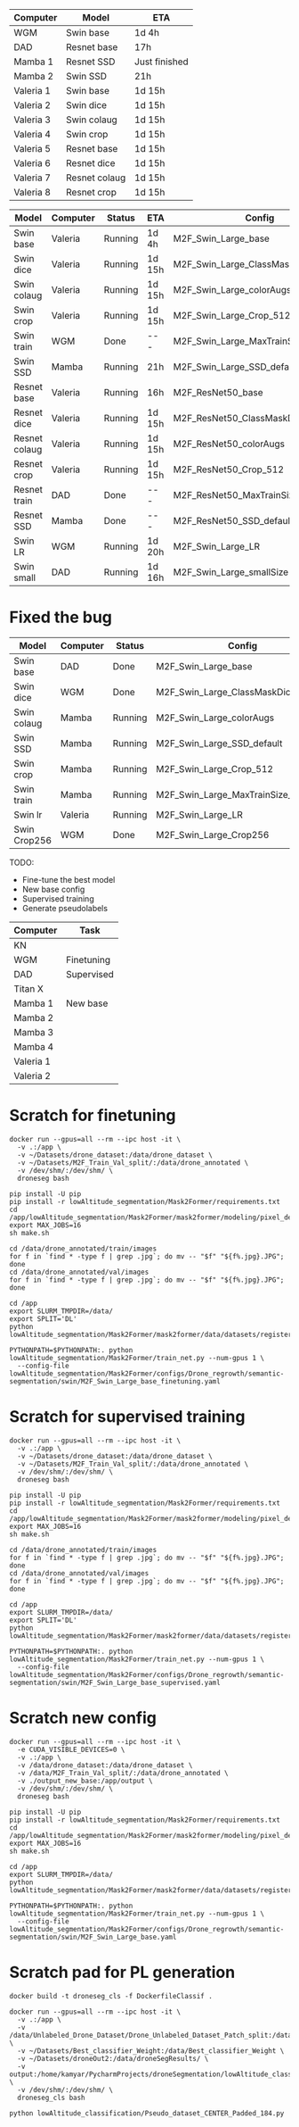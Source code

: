| **Computer** | **Model**     | **ETA**       |
|--------------|---------------|---------------|
| WGM          | Swin base     | 1d 4h         |
| DAD          | Resnet base   | 17h           |
| Mamba 1      | Resnet SSD    | Just finished |
| Mamba 2      | Swin SSD      | 21h           |
| Valeria 1    | Swin base     | 1d 15h        |
| Valeria 2    | Swin dice     | 1d 15h        |
| Valeria 3    | Swin colaug   | 1d 15h        |
| Valeria 4    | Swin crop     | 1d 15h        |
| Valeria 5    | Resnet base   | 1d 15h        |
| Valeria 6    | Resnet dice   | 1d 15h        |
| Valeria 7    | Resnet colaug | 1d 15h        |
| Valeria 8    | Resnet crop   | 1d 15h        |

| **Model**     | **Computer** | **Status** | **ETA** | **Config**                          |
|---------------|--------------|------------|---------|-------------------------------------|
| Swin base     | Valeria      | Running    | 1d 4h   | M2F_Swin_Large_base                 |
| Swin dice     | Valeria      | Running    | 1d 15h  | M2F_Swin_Large_ClassMaskDice_Weight |
| Swin colaug   | Valeria      | Running    | 1d 15h  | M2F_Swin_Large_colorAugs            |
| Swin crop     | Valeria      | Running    | 1d 15h  | M2F_Swin_Large_Crop_512             |
| Swin train    | WGM          | Done       | ---     | M2F_Swin_Large_MaxTrainSize_1024    |
| Swin SSD      | Mamba        | Running    | 21h     | M2F_Swin_Large_SSD_default          |
| Resnet base   | Valeria      | Running    | 16h     | M2F_ResNet50_base                   |
| Resnet dice   | Valeria      | Running    | 1d 15h  | M2F_ResNet50_ClassMaskDice_Weight   |
| Resnet colaug | Valeria      | Running    | 1d 15h  | M2F_ResNet50_colorAugs              |
| Resnet crop   | Valeria      | Running    | 1d 15h  | M2F_ResNet50_Crop_512               |
| Resnet train  | DAD          | Done       | ---     | M2F_ResNet50_MaxTrainSize_1024      |
| Resnet SSD    | Mamba        | Done       | ---     | M2F_ResNet50_SSD_default            |
| Swin LR       | WGM          | Running    | 1d 20h  | M2F_Swin_Large_LR                   |
| Swin small    | DAD          | Running    | 1d 16h  | M2F_Swin_Large_smallSize            |

# Fixed the bug

| **Model**    | **Computer** | **Status** | **Config**                          |
|--------------|--------------|------------|-------------------------------------|
| Swin base    | DAD          | Done       | M2F_Swin_Large_base                 |
| Swin dice    | WGM          | Done       | M2F_Swin_Large_ClassMaskDice_Weight |
| Swin colaug  | Mamba        | Running    | M2F_Swin_Large_colorAugs            |
| Swin SSD     | Mamba        | Running    | M2F_Swin_Large_SSD_default          |
| Swin crop    | Mamba        | Running    | M2F_Swin_Large_Crop_512             |
| Swin train   | Mamba        | Running    | M2F_Swin_Large_MaxTrainSize_1024    |
| Swin lr      | Valeria      | Running    | M2F_Swin_Large_LR                   |
| Swin Crop256 | WGM          | Done       | M2F_Swin_Large_Crop256              |


TODO:
- Fine-tune the best model
- New base config
- Supervised training
- Generate pseudolabels

| **Computer** | **Task**   |
|--------------|------------|
| KN           |            |
| WGM          | Finetuning |
| DAD          | Supervised |
| Titan X      |            |
| Mamba 1      | New base   |
| Mamba 2      |            |
| Mamba 3      |            |
| Mamba 4      |            |
| Valeria 1    |            |
| Valeria 2    |            |

# Scratch for finetuning

```shell
docker run --gpus=all --rm --ipc host -it \
  -v .:/app \
  -v ~/Datasets/drone_dataset:/data/drone_dataset \
  -v ~/Datasets/M2F_Train_Val_split/:/data/drone_annotated \
  -v /dev/shm/:/dev/shm/ \
  droneseg bash
  
pip install -U pip
pip install -r lowAltitude_segmentation/Mask2Former/requirements.txt
cd /app/lowAltitude_segmentation/Mask2Former/mask2former/modeling/pixel_decoder/ops
export MAX_JOBS=16
sh make.sh

cd /data/drone_annotated/train/images
for f in `find * -type f | grep .jpg`; do mv -- "$f" "${f%.jpg}.JPG"; done
cd /data/drone_annotated/val/images
for f in `find * -type f | grep .jpg`; do mv -- "$f" "${f%.jpg}.JPG"; done

cd /app
export SLURM_TMPDIR=/data/
export SPLIT='DL'
python lowAltitude_segmentation/Mask2Former/mask2former/data/datasets/register_drone_semantic.py

PYTHONPATH=$PYTHONPATH:. python lowAltitude_segmentation/Mask2Former/train_net.py --num-gpus 1 \
  --config-file lowAltitude_segmentation/Mask2Former/configs/Drone_regrowth/semantic-segmentation/swin/M2F_Swin_Large_base_finetuning.yaml
```

# Scratch for supervised training

```shell
docker run --gpus=all --rm --ipc host -it \
  -v .:/app \
  -v ~/Datasets/drone_dataset:/data/drone_dataset \
  -v ~/Datasets/M2F_Train_Val_split/:/data/drone_annotated \
  -v /dev/shm/:/dev/shm/ \
  droneseg bash
  
pip install -U pip
pip install -r lowAltitude_segmentation/Mask2Former/requirements.txt
cd /app/lowAltitude_segmentation/Mask2Former/mask2former/modeling/pixel_decoder/ops
export MAX_JOBS=16
sh make.sh

cd /data/drone_annotated/train/images
for f in `find * -type f | grep .jpg`; do mv -- "$f" "${f%.jpg}.JPG"; done
cd /data/drone_annotated/val/images
for f in `find * -type f | grep .jpg`; do mv -- "$f" "${f%.jpg}.JPG"; done

cd /app
export SLURM_TMPDIR=/data/
export SPLIT='DL'
python lowAltitude_segmentation/Mask2Former/mask2former/data/datasets/register_drone_semantic.py

PYTHONPATH=$PYTHONPATH:. python lowAltitude_segmentation/Mask2Former/train_net.py --num-gpus 1 \
  --config-file lowAltitude_segmentation/Mask2Former/configs/Drone_regrowth/semantic-segmentation/swin/M2F_Swin_Large_base_supervised.yaml
```

# Scratch new config

```shell
docker run --gpus=all --rm --ipc host -it \
  -e CUDA_VISIBLE_DEVICES=0 \
  -v .:/app \
  -v /data/drone_dataset:/data/drone_dataset \
  -v /data/M2F_Train_Val_split/:/data/drone_annotated \
  -v ./output_new_base:/app/output \
  -v /dev/shm/:/dev/shm/ \
  droneseg bash
  
pip install -U pip
pip install -r lowAltitude_segmentation/Mask2Former/requirements.txt
cd /app/lowAltitude_segmentation/Mask2Former/mask2former/modeling/pixel_decoder/ops
export MAX_JOBS=16
sh make.sh

cd /app
export SLURM_TMPDIR=/data/
python lowAltitude_segmentation/Mask2Former/mask2former/data/datasets/register_drone_semantic.py

PYTHONPATH=$PYTHONPATH:. python lowAltitude_segmentation/Mask2Former/train_net.py --num-gpus 1 \
  --config-file lowAltitude_segmentation/Mask2Former/configs/Drone_regrowth/semantic-segmentation/swin/M2F_Swin_Large_base.yaml
```

# Scratch pad for PL generation

```shell
docker build -t droneseg_cls -f DockerfileClassif .

docker run --gpus=all --rm --ipc host -it \
  -v .:/app \
  -v /data/Unlabeled_Drone_Dataset/Drone_Unlabeled_Dataset_Patch_split:/data/Unlabeled_Drone_Dataset/Drone_Unlabeled_Dataset_Patch_split \
  -v ~/Datasets/Best_classifier_Weight:/data/Best_classifier_Weight \
  -v ~/Datasets/droneOut2:/data/droneSegResults/ \
  -v output:/home/kamyar/PycharmProjects/droneSegmentation/lowAltitude_classification \
  -v /dev/shm/:/dev/shm/ \
  droneseg_cls bash
  
python lowAltitude_classification/Pseudo_dataset_CENTER_Padded_184.py
```
